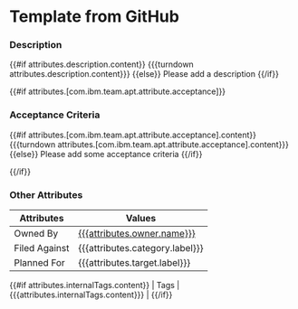 # Template from GitHub

### Description

{{#if attributes.description.content}}
{{{turndown attributes.description.content}}}
{{else}}
Please add a description
{{/if}}

{{#if attributes.[com.ibm.team.apt.attribute.acceptance]}}
### Acceptance Criteria

{{#if attributes.[com.ibm.team.apt.attribute.acceptance].content}}
{{{turndown attributes.[com.ibm.team.apt.attribute.acceptance].content}}}
{{else}}
Please add some acceptance criteria
{{/if}}

{{/if}}
### Other Attributes

| Attributes | Values |
| --- | --- |
| Owned By | [{{{attributes.owner.name}}}](mailto:{{{attributes.owner.emailAddress}}}) |
| Filed Against | {{{attributes.category.label}}} |
| Planned For | {{{attributes.target.label}}} |
{{#if attributes.internalTags.content}}
| Tags | {{{attributes.internalTags.content}}} |
{{/if}}
